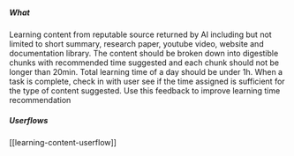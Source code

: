 ##### What
Learning content from reputable source returned by AI including but not limited to short summary, research paper, youtube video, website and documentation library.
The content should be broken down into digestible chunks with recommended time suggested and each chunk should not be longer than 20min. 
Total learning time of a day should be under 1h. 
When a task is complete, check in with user see if the time assigned is sufficient for the type of content suggested. Use this feedback to improve learning time recommendation

##### Userflows
[[learning-content-userflow]]